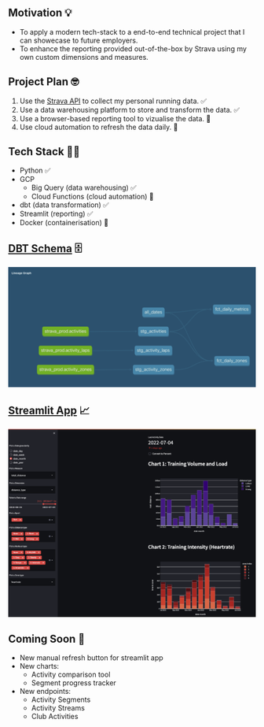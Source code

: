 ## Motivation 💡

- To apply a modern tech-stack to a end-to-end technical project that I can showecase to future employers.
- To enhance the reporting provided out-of-the-box by Strava using my own custom dimensions and measures.

## Project Plan 🤓

1. Use the [Strava API](https://developers.strava.com/docs/reference/) to collect my personal running data. ✅
2. Use a data warehousing platform to store and transform the data. ✅
3. Use a browser-based reporting tool to vizualise the data. 🚧 
4. Use cloud automation to refresh the data daily. 🚧 

## Tech Stack 👨‍💻

- Python ✅
- GCP
  -  Big Query (data warehousing) ✅
  -  Cloud Functions (cloud automation) 🚧 
- dbt (data transformation) ✅
- Streamlit (reporting) ✅
- Docker (containerisation) 🚧 

## [DBT Schema](https://github.com/jackbustertann/dbt_bq_strava_exploration_v2) 🗄️

![](assets/strava_exploration_dbt_schema.png)

## [Streamlit App](https://github.com/jackbustertann/strava_exploration_streamlit_app) 📈

![](assets/strava_exploration_streamlit_app.png)

## Coming Soon 🚀

- New manual refresh button for streamlit app
- New charts:
  * Activity comparison tool
  * Segment progress tracker
- New endpoints:
  * Activity Segments
  * Activity Streams
  * Club Activities

